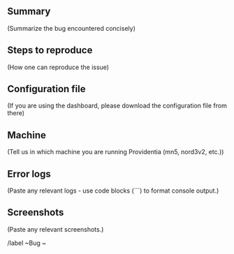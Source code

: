 ## Summary

(Summarize the bug encountered concisely)

## Steps to reproduce

(How one can reproduce the issue)

## Configuration file

(If you are using the dashboard, please download the configuration file from there)

## Machine

(Tell us in which machine you are running Providentia (mn5, nord3v2, etc.))

## Error logs

(Paste any relevant logs - use code blocks (```) to format console output.)

## Screenshots

(Paste any relevant screenshots.)

/label ~Bug ~